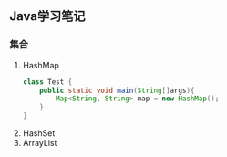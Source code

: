## Java学习笔记

### 集合

1. HashMap
    ```java
    class Test {
        public static void main(String[]args){
            Map<String, String> map = new HashMap();
        }
    }
    ```
2. HashSet
3. ArrayList



